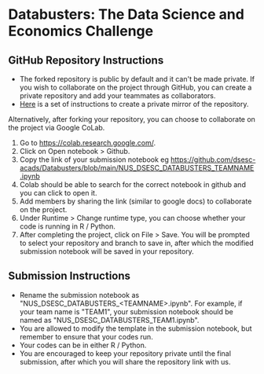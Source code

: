 # Databusters: The Data Science and Economics Challenge

## GitHub Repository Instructions
- The forked repository is public by default and it can't be made private. If you wish to collaborate on the project through GitHub, you can create a private repository and add your teammates as collaborators. 
- [Here](https://docs.github.com/en/repositories/creating-and-managing-repositories/duplicating-a-repository) is a set of instructions to create a private mirror of the repository.

Alternatively, after forking your repository, you can choose to collaborate on the project via Google CoLab.
  1. Go to https://colab.research.google.com/.
  2. Click on Open notebook > Github.
  3. Copy the link of your submission notebook eg https://github.com/dsesc-acads/Databusters/blob/main/NUS_DSESC_DATABUSTERS_TEAMNAME.ipynb
  4. Colab should be able to search for the correct notebook in github and you can click to open it.
  5. Add members by sharing the link (similar to google docs) to collaborate on the project.
  6. Under Runtime > Change runtime type, you can choose whether your code is running in R / Python.
  7. After completing the project, click on File > Save. You will be prompted to select your repository and branch to save in, after which the modified submission notebook will be saved in your repository.
 
## Submission Instructions
- Rename the submission notebook as "NUS_DSESC_DATABUSTERS_\<TEAMNAME\>.ipynb". For example, if your team name is "TEAM1", your submission notebook should be named as "NUS_DSESC_DATABUSTERS_TEAM1.ipynb".
- You are allowed to modify the template in the submission notebook, but remember to ensure that your codes run.
- Your codes can be in either R / Python.
- You are encouraged to keep your repository private until the final submission, after which you will share the repository link with us.

